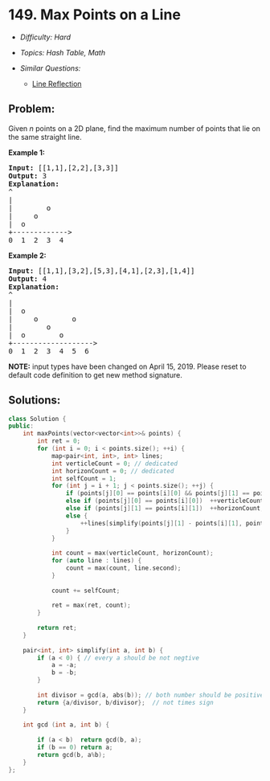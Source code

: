 # 149. Max Points on a Line

* *Difficulty: Hard*

* *Topics: Hash Table, Math*

* *Similar Questions:*

  * [Line Reflection](line-reflection.md)

## Problem:

<p>Given <em>n</em> points on a 2D plane, find the maximum number of points that lie on the same straight line.</p>

<p><strong>Example 1:</strong></p>

<pre>
<strong>Input:</strong> [[1,1],[2,2],[3,3]]
<strong>Output:</strong> 3
<strong>Explanation:</strong>
^
|
| &nbsp; &nbsp; &nbsp; &nbsp;o
| &nbsp; &nbsp; o
| &nbsp;o &nbsp;
+-------------&gt;
0 &nbsp;1 &nbsp;2 &nbsp;3  4
</pre>

<p><strong>Example 2:</strong></p>

<pre>
<strong>Input:</strong> [[1,1],[3,2],[5,3],[4,1],[2,3],[1,4]]
<strong>Output:</strong> 4
<strong>Explanation:</strong>
^
|
|  o
| &nbsp;&nbsp;&nbsp;&nbsp;o&nbsp;&nbsp;      o
| &nbsp;&nbsp;&nbsp;&nbsp;   o
| &nbsp;o &nbsp;      o
+-------------------&gt;
0 &nbsp;1 &nbsp;2 &nbsp;3 &nbsp;4 &nbsp;5 &nbsp;6
</pre>

<p><strong>NOTE:</strong>&nbsp;input types have been changed on April 15, 2019. Please reset to default code definition to get new method signature.</p>

## Solutions:

```c++
class Solution {
public:
    int maxPoints(vector<vector<int>>& points) {
        int ret = 0;
        for (int i = 0; i < points.size(); ++i) {
            map<pair<int, int>, int> lines;
            int verticleCount = 0; // dedicated 
            int horizonCount = 0; // dedicated
            int selfCount = 1;
            for (int j = i + 1; j < points.size(); ++j) {
                if (points[j][0] == points[i][0] && points[j][1] == points[i][1])   ++selfCount;
                else if (points[j][0] == points[i][0])  ++verticleCount;
                else if (points[j][1] == points[i][1])  ++horizonCount;
                else {
                    ++lines[simplify(points[j][1] - points[i][1], points[j][0] - points[i][0])];
                }
            }
            
            int count = max(verticleCount, horizonCount);
            for (auto line : lines) {
                count = max(count, line.second);
            }
            
            count += selfCount;
            
            ret = max(ret, count);
        }
        
        return ret;
    }
    
    pair<int, int> simplify(int a, int b) {
        if (a < 0) { // every a should be not negtive
            a = -a;
            b = -b;
        }
        
        int divisor = gcd(a, abs(b)); // both number should be positive
        return {a/divisor, b/divisor};  // not times sign
    }
    
    int gcd (int a, int b) {
        
        if (a < b)  return gcd(b, a);
        if (b == 0) return a;           
        return gcd(b, a%b);
    }
};
```
